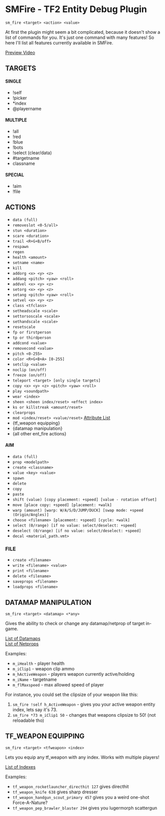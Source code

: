 # SMFire - TF2 Entity Debug Plugin
`sm_fire <target> <action> <value>`

At first the plugin might seem a bit complicated, because it doesn't show a list of commands for you. It's just one command with many features! So here I'll list all features currently available in SMFire.

[Preview Video](https://www.youtube.com/watch?v=EV41hXWuYRU)

## TARGETS
#### SINGLE
- !self
- !picker
- *index
- @playername
#### MULTIPLE
- !all
- !red
- !blue
- !bots
- !select (clear/data)
- #targetname
- classname
#### SPECIAL
- !aim
- !file

## ACTIONS
- `data (full)`
- `removeslot <0-5/all>`
- `stun <duration>`
- `scare <duration>`
- `trail <R+G+B/off>`
- `respawn`
- `regen`
- `health <amount>`
- `setname <name>`
- `kill`
- `addorg <x> <y> <z>`
- `addang <pitch> <yaw> <roll>`
- `addvel <x> <y> <z>`
- `setorg <x> <y> <z>`
- `setang <pitch> <yaw> <roll>`
- `setvel <x> <y> <z>`
- `class <tfclass>`
- `setheadscale <scale>`
- `settorsoscale <scale>`
- `sethandscale <scale>`
- `resetscale`
- `fp or firstperson`
- `tp or thirdperson`
- `addcond <value>`
- `removecond <value>`
- `pitch <0-255>`
- `color <R+G+B+A> [0-255]`
- `setclip <value>`
- `noclip (on/off)`
- `freeze (on/off)`
- `teleport <target> [only single targets]`
- `copy <x> <y> <z> <pitch> <yaw> <roll>`
- `play <soundpath>`
- `wear <index>`
- `sheen <sheen index/reset> <effect index>`
- `ks or killstreak <amount/reset>`
- `clearprops`
- `mod <index/reset> <value/reset>` [Attribute List](https://wiki.teamfortress.com/wiki/List_of_item_attributes)
- {tf_weapon equipping}
- {datamap manipulation}
- {all other ent_fire actions}
#### AIM
- `data (full)`
- `prop <modelpath>`
- `create <classname>`
- `value <key> <value>`
- `spawn `
- `delete`
- `copy`
- `paste`
- `shift (value) [copy placement: +speed] [value - rotation offset]`
- `move [place copy: +speed] [placement: +walk]`
- `warp (amount) [warp: W/A/S/D/JUMP/DUCK] [swap mode: +speed (Origin/Angles)]`
- `choose <filename> [placement: +speed] [cycle: +walk]`
- `select (0/range) [if no value: select/deselect: +speed]`
- `deselect (0/range) [if no value: select/deselect: +speed]`
- `decal <material_path.vmt>`
### FILE
- `create <filename>`
- `write <filename> <value>`
- `print <filename>`
- `delete <filename>`
- `saveprops <filename>`
- `loadprops <filename>`

## DATAMAP MANIPULATION
`sm_fire <target> <datamap> <*any>`

Gives the ability to check or change any datamap/netprop of target in-game.

[List of Datamaps](https://github.com/powerlord/tf2-data/blob/master/datamaps.txt)<br>
[List of Netprops](https://github.com/powerlord/tf2-data/blob/master/netprops.txt)

Examples:
- `m_iHealth` - player health
- `m_iClip1` - weapon clip ammo
- `m_hActiveWeapon` - players weapon currently active/holding
- `m_iName` - targetname
- `m_flMaxspeed` - max allowed speed of player

For instance, you could set the clipsize of your weapon like this:
1. `sm_fire !self h_ActiveWeapon` - gives you your active weapon entity index, lets say it's 73.
2. `sm_fire *73 m_iClip1 50` - changes that weapons clipsize to 50! (not reloadable tho)

## TF_WEAPON EQUIPPING
`sm_fire <target> <tfweapon> <index>`

Lets you equip any tf_weapon with any index. Works with multiple players!

[List of Indexes](https://wiki.alliedmods.net/Team_fortress_2_item_definition_indexes)

Examples:
- `tf_weapon_rocketlauncher_directhit 127` gives directhit
- `tf_weapon_knife 638` gives sharp dresser
- `tf_weapon_handgun_scout_primary 457` gives you a weird one-shot Force-A-Nature?
- `tf_weapon_pep_brawler_blaster 294` gives you lugermorph scattergun
